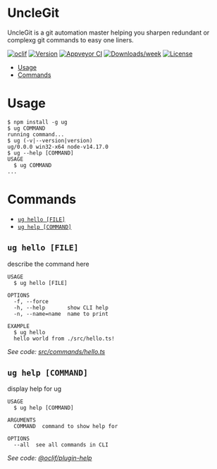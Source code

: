 UncleGit
==

UncleGit is a git automation master helping you sharpen redundant or complexg git commands to easy one liners.

[![oclif](https://img.shields.io/badge/cli-oclif-brightgreen.svg)](https://oclif.io)
[![Version](https://img.shields.io/npm/v/ug.svg)](https://npmjs.org/package/ug)
[![Appveyor CI](https://ci.appveyor.com/api/projects/status/github/Leon-Africa/unclegit?branch=master&svg=true)](https://ci.appveyor.com/project/Leon-Africa/unclegit/branch/master)
[![Downloads/week](https://img.shields.io/npm/dw/ug.svg)](https://npmjs.org/package/ug)
[![License](https://img.shields.io/npm/l/ug.svg)](https://github.com/Leon-Africa/unclegit/blob/master/package.json)

<!-- toc -->
* [Usage](#usage)
* [Commands](#commands)
<!-- tocstop -->
# Usage
<!-- usage -->
```sh-session
$ npm install -g ug
$ ug COMMAND
running command...
$ ug (-v|--version|version)
ug/0.0.0 win32-x64 node-v14.17.0
$ ug --help [COMMAND]
USAGE
  $ ug COMMAND
...
```
<!-- usagestop -->
# Commands
<!-- commands -->
* [`ug hello [FILE]`](#ug-hello-file)
* [`ug help [COMMAND]`](#ug-help-command)

## `ug hello [FILE]`

describe the command here

```
USAGE
  $ ug hello [FILE]

OPTIONS
  -f, --force
  -h, --help       show CLI help
  -n, --name=name  name to print

EXAMPLE
  $ ug hello
  hello world from ./src/hello.ts!
```

_See code: [src/commands/hello.ts](https://github.com/Leon-Africa/unclegit/blob/v0.0.0/src/commands/hello.ts)_

## `ug help [COMMAND]`

display help for ug

```
USAGE
  $ ug help [COMMAND]

ARGUMENTS
  COMMAND  command to show help for

OPTIONS
  --all  see all commands in CLI
```

_See code: [@oclif/plugin-help](https://github.com/oclif/plugin-help/blob/v3.2.2/src/commands/help.ts)_
<!-- commandsstop -->
